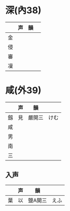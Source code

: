 # 深(內38)

|     | 声  | 韻  |     |
| --- | --- | --- | --- |
| 金  |
| 侵  |
| 審  |
| 凜  |

# 咸(外39)

|     | 声  | 韻     |      |
| --- | --- | ------ | ---- |
| 劔  | 見  | 嚴開三 | けむ |
| 咸  |
| 男  |
| 南  |
| 三  |

## 入声

|     | 声  | 韻      |      |
| --- | --- | ------- | ---- |
| 葉  | 以  | 鹽A開三 | えふ |
